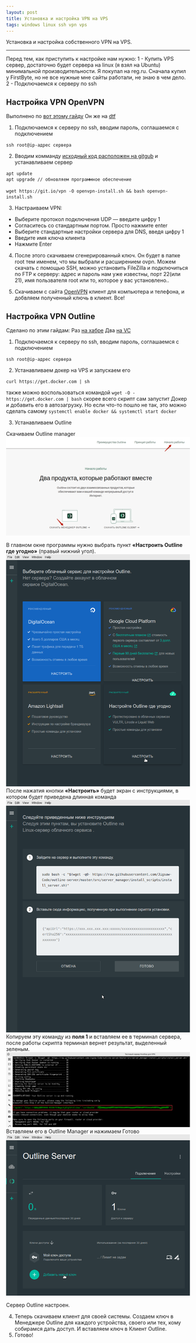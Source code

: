 ```yaml
---
layout: post
title: Установка и настройка VPN на VPS
tags: windows linux ssh vpn vps
---
```

Установка и настройка собственного VPN на VPS.

---

Перед тем, как приступить к настройке нам нужно:
1 - Купить VPS сервер, достаточно будет сервера на linux (я взял на Ubuntu) минимальной производительности. Я покупал на reg.ru. Сначала купил у FirstByte, но не все нужные мне сайты работали, не знаю в чем дело.
2 - Подключаемся к серверу по ssh


## Настройка VPN OpenVPN

Выполнено по [вот этому гайду](https://www.ixbt.com/live/sw/delaem-svoy-vpn-server-pri-pomoschi-odnoy-komandy-ego-ne-zablokiruet-dazhe-roskomnadzor.html)
Он же на [dtf](https://dtf.ru/howto/1268692-delaem-svoy-vpn-server-s-trafikom-32-tb-odnoy-komandoy)

1. Подключаемся к серверу по ssh, вводим пароль, соглашаемся с подключением
```
ssh root@ip-адрес сервера
```

2. Вводим комманду [исходный код расположен на gitgub](https://github.com/Nyr/openvpn-install) и устанавливаем сервер

```
apt update
apt upgrade // обновляем программное обеспечение

wget https://git.io/vpn -O openvpn-install.sh && bash openvpn-install.sh
```

3. Настраиваем VPN:
- Выберите протокол подключения UDP — введите цифру 1
- Согласитесь со стандартным портом. Просто нажмите enter
- Выберите стандартные настройки сервера для DNS, введя цифру 1
- Введите имя ключа клиента
- Нажмите Enter

4. После этого скачиваем сгенерированный ключ. Он будет в папке root тем именем, что мы выбрали и расширением ovpn. Можем скачать с помощью SSH, можно установить FileZilla и подключиться по FTP к серверу: адрес и пароль нам уже известны, порт 22(или 21), имя пользвателя root или то, которое у вас установлено..

5. Скачиваем с сайта [OpenVPN](https://openvpn.net/vpn-client/) клиент для компьютера и телефона, и добвляем полученный ключь в клиент. Все!


## Настройка VPN Outline

Сделано по этим гайдам:
Раз [на хабре](https://habr.com/ru/company/hostkey/blog/686202/)
Два [на VC](https://vc.ru/office/378972-primitivnaya-ustanovka-outline-vpn-sidya-v-tualete)

1. Подключаемся к серверу по ssh, вводим пароль, соглашаемся с подключением
```
ssh root@ip-адрес сервера
```

2.  Устанавливаем докер на VPS и запускаем его
```
curl https://get.docker.com | sh
```
также можно воспользоваться командой `wget -O - https://get.docker.com | bash`
скорее всего скрипт сам запустит Докер и добавить его в автозагрузку. Но если что-то пошло не так, это можно сделать самому `systemctl enable docker && systemctl start docker`

3. Устанавливаем Outline

Скачиваем Outline manager
![Установка и настройка VPN на VPS](/assets/vpn/Pastedimage20230210195438.png)

В главном окне программы нужно выбрать пункт **«Настроить Outline где угодно»** (правый нижний угол).
![Установка и настройка VPN на VPS](/assets/vpn/Pastedimage20230210205330.png)
После нажатия кнопки **«Настроить»** будет экран с инструкциями, в котором будет приведена длинная команда
![Установка и настройка VPN на VPS](/assets/vpn/Pastedimage20230210205355.png)
Копируем эту команду из **поля 1** и вставляем ее в терминал сервера, после работы скрипта терминал вернет результат, выделенный зеленым. 
![Установка и настройка VPN на VPS](/assets/vpn/Pastedimage20230210205746.png)
Вставляем его в Outline Manager и нажимаем Готово
![Установка и настройка VPN на VPS](/assets/vpn/Pastedimage20230210205935.png)

Сервер Outline настроен.

4. Теперь скачиваем клиент для своей системы. Создаем ключ в Менеджере Outline для каждого устройства, своего или тех, кому собирамся дать доступ. И вставляем ключ в Клиент Outline.
5. Готово!

